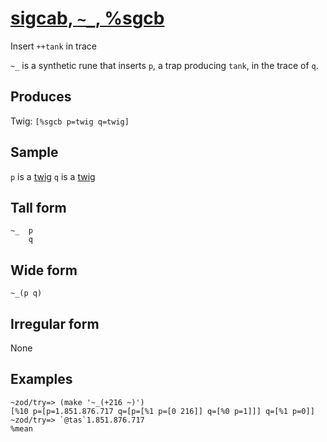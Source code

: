 [sigcab, `~_`, %sgcb](#sgcb)
============================

Insert `++tank` in trace

`~_` is a synthetic rune that inserts `p`, a trap producing `tank`, in
the trace of `q`.

Produces
--------

Twig: `[%sgcb p=twig q=twig]`

Sample
------

`p` is a [twig]() `q` is a [twig]()

Tall form
---------

    ~_  p
        q

Wide form
---------

    ~_(p q)

Irregular form
--------------

None

Examples
--------

    ~zod/try=> (make '~_(+216 ~)')
    [%10 p=[p=1.851.876.717 q=[p=[%1 p=[0 216]] q=[%0 p=1]]] q=[%1 p=0]]
    ~zod/try=> `@tas`1.851.876.717
    %mean
